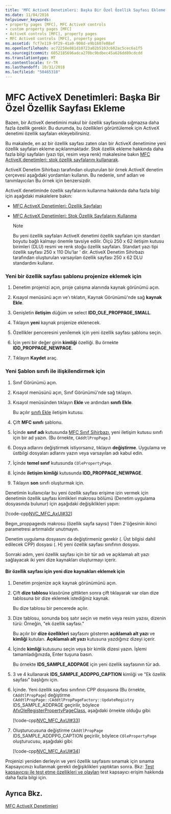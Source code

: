 ```yaml
---
title: 'MFC ActiveX Denetimleri: Başka Bir Özel Özellik Sayfası Ekleme'
ms.date: 11/04/2016
helpviewer_keywords:
- property pages [MFC], MFC ActiveX controls
- custom property pages [MFC]
- ActiveX controls [MFC], property pages
- MFC ActiveX controls [MFC], property pages
ms.assetid: fcf7e119-9f29-41a9-908d-e9b1607e08af
ms.openlocfilehash: ac72258e881d10723a02b5103c602ac5cec6a1f5
ms.sourcegitcommit: 6052185696adca270bc9bdbec45a626dd89cdcdd
ms.translationtype: MT
ms.contentlocale: tr-TR
ms.lasthandoff: 10/31/2018
ms.locfileid: "50465318"
---
```

# <a name="mfc-activex-controls-adding-another-custom-property-page"></a>MFC ActiveX Denetimleri: Başka Bir Özel Özellik Sayfası Ekleme

Bazen, bir ActiveX denetimini makul bir özellik sayfasında sığmazsa daha fazla özellik gerekir. Bu durumda, bu özellikleri görüntülemek için ActiveX denetimi özellik sayfaları ekleyebilirsiniz.

Bu makalede, en az bir özellik sayfası zaten olan bir ActiveX denetimine yeni özellik sayfaları ekleme açıklanmaktadır. Stok özellik ekleme hakkında daha fazla bilgi sayfaları (yazı tipi, resim veya renk) makalesine bakın [MFC ActiveX denetimleri: stok özellik sayfalarını kullanarak](../mfc/mfc-activex-controls-using-stock-property-pages.md).

ActiveX Denetim Sihirbazı tarafından oluşturulan bir örnek ActiveX denetim çerçevesi aşağıdaki yordamları kullanın. Bu nedenle, sınıf adları ve tanımlayıcıları Bu örnek için benzersizdir.

ActiveX denetiminde özellik sayfalarını kullanma hakkında daha fazla bilgi için aşağıdaki makalelere bakın:

- [MFC ActiveX Denetimleri: Özellik Sayfaları](../mfc/mfc-activex-controls-property-pages.md)

- [MFC ActiveX Denetimleri: Stok Özellik Sayfalarını Kullanma](../mfc/mfc-activex-controls-using-stock-property-pages.md)

    > [!NOTE]
    >  Bu yeni özellik sayfaları ActiveX denetimi özellik sayfaları için standart boyutu bağlı kalmayı önemle tavsiye edilir. Ölçü 250 x 62 iletişim kutusu birimleri (DLU) resmi ve renk stoğu özellik sayfaları. Standart yazı tipi özellik sayfası 250 x 110 Dlu'lar ' dir. ActiveX Denetim Sihirbazı tarafından oluşturulan varsayılan özellik sayfası 250 x 62 DLU standardını kullanır.

### <a name="to-insert-a-new-property-page-template-into-your-project"></a>Yeni bir özellik sayfası şablonu projenize eklemek için

1. Denetim projenizi açın, proje çalışma alanında kaynak görünümü açın.

1. Kısayol menüsünü açın ve'ı tıklatın, Kaynak Görünümü'nde sağ **kaynak Ekle**.

1. Genişletin **iletişim** düğüm ve select **IDD_OLE_PROPPAGE_SMALL**.

1. Tıklayın **yeni** kaynak projenize eklenecek.

1. Özellikler penceresini yenilemek için yeni özellik sayfası şablonu seçin.

1. İçin yeni bir değer girin **kimliği** özelliği. Bu örnekte **IDD_PROPPAGE_NEWPAGE**.

1. Tıklayın **Kaydet** araç.

### <a name="to-associate-the-new-template-with-a-class"></a>Yeni Şablon sınıfı ile ilişkilendirmek için

1. Sınıf Görünümü açın.

1. Kısayol menüsünü açın, Sınıf Görünümü'nde sağ tıklayın.

1. Kısayol menüsünden tıklayın **Ekle** ve ardından **sınıfı Ekle**.

   Bu açılır [sınıfı Ekle](../ide/add-class-dialog-box.md) iletişim kutusu.

1. Çift **MFC sınıfı** şablonu.

1. İçinde **sınıf adı** kutusunda [MFC Sınıf Sihirbazı](../mfc/reference/mfc-add-class-wizard.md), yeni iletişim kutusu sınıfı için bir ad yazın. (Bu örnekte, `CAddtlPropPage`.)

1. Dosya adlarını değiştirmek istiyorsanız, tıklayın **değiştirme**. Uygulama ve üstbilgi dosyaları adlarını yazın veya varsayılan adı kabul edin.

1. İçinde **temel sınıf** kutusunda `COlePropertyPage`.

1. İçinde **iletişim kimliği** kutusunda **IDD_PROPPAGE_NEWPAGE**.

9. Tıklayın **son** sınıfı oluşturmak için.

Denetimin kullanıcılar bu yeni özellik sayfası erişime izin vermek için denetimin özellik sayfası kimlikleri makrosu bölümü (Denetim uygulama dosyasında bulunur) için aşağıdaki değişiklikleri yapın:

[!code-cpp[NVC_MFC_AxUI#32](../mfc/codesnippet/cpp/mfc-activex-controls-adding-another-custom-property-page_1.cpp)]

Begın_proppageıds makrosu (özellik sayfa sayısı) 1'den 2'öğesinin ikinci parametresi artırmalıdır unutmayın.

Denetim uygulama dosyasını da değiştirmeniz gerekir (. Üst bilgisi dahil edilecek CPP) dosyası (. H) yeni özellik sayfası sınıfının dosyası.

Sonraki adım, yeni özellik sayfası için bir tür adı ve açıklamalı alt yazı sağlayacak iki yeni dize kaynakları oluşturmayı içerir.

#### <a name="to-add-new-string-resources-to-a-property-page"></a>Bir özellik sayfası için yeni dize kaynakları eklemek için

1. Denetim projenize açık kaynak görünümünü açın.

1. Çift **dize tablosu** klasörüne gittikten sonra çift tıklayarak var olan dize tablosuna bir dize eklemek istediğiniz kaynak.

   Bu dize tablosu bir pencerede açılır.

1. Dize tablosu, sonunda boş satır seçin ve metin veya resim yazısı, dizenin türü: Örneğin, "ek özellik sayfası."

   Bu açılır bir **dize özellikleri** sayfasını gösteren **açıklamalı alt yazı** ve **kimliği** kutuları. **Açıklamalı alt yazı** kutusuna yazdığınız dizeyi içerir.

1. İçinde **kimliği** kutusunu seçin veya bir kimlik dizesi yazın. İşlemi tamamladığınızda, Enter tuşuna basın.

   Bu örnekte **IDS_SAMPLE_ADDPAGE** için yeni özellik sayfasının tür adı.

1. 3 ve 4 kullanarak **IDS_SAMPLE_ADDPPG_CAPTION** kimliği ve "Ek özellik sayfası" başlığını için.

1. İçinde. Yeni özellik sayfası sınıfının CPP dosyasına (Bu örnekte, `CAddtlPropPage`) değiştirme `CAddtlPropPage::CAddtlPropPageFactory::UpdateRegistry` IDS_SAMPLE_ADDPAGE geçirilir, böylece [AfxOleRegisterPropertyPageClass](../mfc/reference/registering-ole-controls.md#afxoleregisterpropertypageclass), aşağıdaki örnekte olduğu gibi:

   [!code-cpp[NVC_MFC_AxUI#33](../mfc/codesnippet/cpp/mfc-activex-controls-adding-another-custom-property-page_2.cpp)]

1. Oluşturucusuna değiştirme `CAddtlPropPage` IDS_SAMPLE_ADDPPG_CAPTION geçirilir, böylece `COlePropertyPage` oluşturucusu, aşağıdaki gibi:

   [!code-cpp[NVC_MFC_AxUI#34](../mfc/codesnippet/cpp/mfc-activex-controls-adding-another-custom-property-page_3.cpp)]

Projenizi yeniden derleyin ve yeni özellik sayfasını sınamak için sınama Kapsayıcınızı kullanmak gerekli değişiklikleri yaptıktan sonra. Bkz: [Test kapsayıcısı ile test etme özellikleri ve olayları](../mfc/testing-properties-and-events-with-test-container.md) test kapsayıcı erişim hakkında daha fazla bilgi için.

## <a name="see-also"></a>Ayrıca Bkz.

[MFC ActiveX Denetimleri](../mfc/mfc-activex-controls.md)

